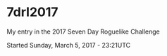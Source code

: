 # 7drl2017
My entry in the 2017 Seven Day Roguelike Challenge

Started Sunday, March 5, 2017 - 23:21UTC
